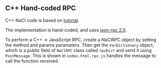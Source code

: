 C++ Hand-coded RPC
------------------

C++ NaCl code is based on [tutorial](https://developers.google.com/native-client/devguide/tutorial).

The implementation is hand-coded, and uses [json-rpc 2.0](http://www.jsonrpc.org/specification).

To perform a C++ -> JavaScript RPC, create a NaClRPC object by setting the method and params paramaters. Then get the ```VarDictionary``` object, which is a public field of ```NaClRPC``` class called ```rpcDict``` and send it using ```PostMessage```. This is shown in ```index.html```. ```rpc.js``` handles the message to call the function received.
